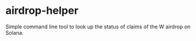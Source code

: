 # airdrop-helper

Simple command line tool to look up the status of claims of the W airdrop on Solana.
